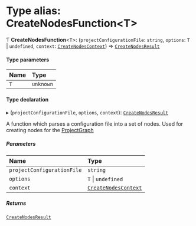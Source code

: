 # Type alias: CreateNodesFunction<T\>

Ƭ **CreateNodesFunction**<`T`\>: (`projectConfigurationFile`: `string`, `options`: `T` \| `undefined`, `context`: [`CreateNodesContext`](../../devkit/documents/CreateNodesContext)) => [`CreateNodesResult`](../../devkit/documents/CreateNodesResult)

#### Type parameters

| Name | Type      |
| :--- | :-------- |
| `T`  | `unknown` |

#### Type declaration

▸ (`projectConfigurationFile`, `options`, `context`): [`CreateNodesResult`](../../devkit/documents/CreateNodesResult)

A function which parses a configuration file into a set of nodes.
Used for creating nodes for the [ProjectGraph](../../devkit/documents/ProjectGraph)

##### Parameters

| Name                       | Type                                                              |
| :------------------------- | :---------------------------------------------------------------- |
| `projectConfigurationFile` | `string`                                                          |
| `options`                  | `T` \| `undefined`                                                |
| `context`                  | [`CreateNodesContext`](../../devkit/documents/CreateNodesContext) |

##### Returns

[`CreateNodesResult`](../../devkit/documents/CreateNodesResult)
